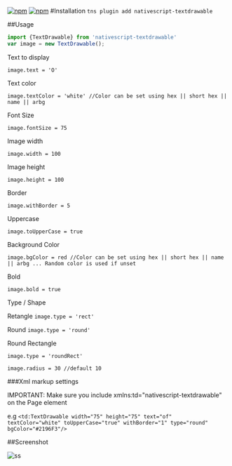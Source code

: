[![npm](https://img.shields.io/npm/v/nativescript-textdrawable.svg)](https://www.npmjs.com/package/nativescript-textdrawable)
[![npm](https://img.shields.io/npm/dt/nativescript-textdrawable.svg?label=npm%20downloads)](https://www.npmjs.com/package/nativescript-textdrawable)
#Installation
`tns plugin add nativescript-textdrawable`

##Usage

```js
import {TextDrawable} from 'nativescript-textdrawable'
var image = new TextDrawable();
```

Text to display

`image.text = 'O'`

Text color

`image.textColor = 'white' //Color can be set using hex || short hex || name || arbg`

Font Size

`image.fontSize = 75`

Image width

`image.width = 100`

Image height

`image.height = 100`

Border

`image.withBorder = 5`

Uppercase

`image.toUpperCase = true`

Background Color

`image.bgColor = red //Color can be set using hex || short hex || name || arbg ... Random color is used if unset`

Bold 

`image.bold = true`

Type / Shape

Retangle 
`image.type = 'rect'`

Round 
`image.type = 'round'`

Round Rectangle

`image.type = 'roundRect'`

`image.radius = 30 //default 10`


###Xml markup settings

IMPORTANT: Make sure you include xmlns:td="nativescript-textdrawable" on the Page element

e.g
` <td:TextDrawable width="75" height="75" text="of" textColor="white" toUpperCase="true" withBorder="1" type="round" bgColor="#2196F3"/> `

##Screenshot

![ss](screenshots/textdrawable.png?raw=true)
  

